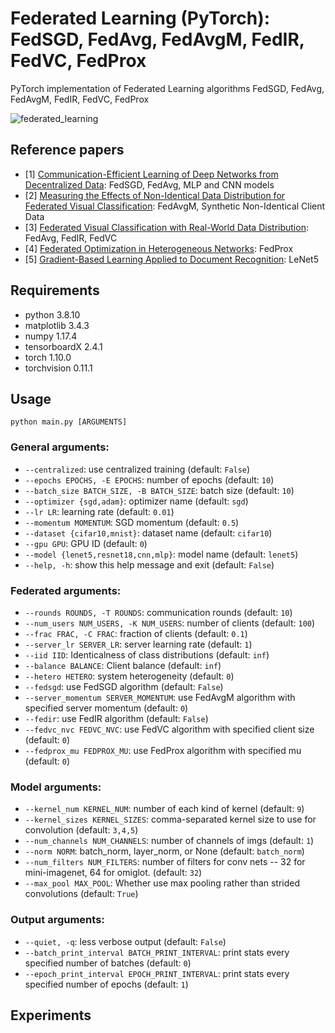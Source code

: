 # Federated Learning (PyTorch): FedSGD, FedAvg, FedAvgM, FedIR, FedVC, FedProx
PyTorch implementation of Federated Learning algorithms FedSGD, FedAvg, FedAvgM, FedIR, FedVC, FedProx

![federated_learning](https://1.bp.blogspot.com/-K65Ed68KGXk/WOa9jaRWC6I/AAAAAAAABsM/gglycD_anuQSp-i67fxER1FOlVTulvV2gCLcB/s1600/FederatedLearning_FinalFiles_Flow%2BChart1.png)

## Reference papers
* [1] [Communication-Efficient Learning of Deep Networks from Decentralized Data](https://arxiv.org/abs/1602.05629): FedSGD, FedAvg, MLP and CNN models
* [2] [Measuring the Effects of Non-Identical Data Distribution for Federated Visual Classification](https://arxiv.org/abs/1909.06335): FedAvgM, Synthetic Non-Identical Client Data
* [3] [Federated Visual Classification with Real-World Data Distribution](https://arxiv.org/abs/2003.08082): FedAvg, FedIR, FedVC
* [4] [Federated Optimization in Heterogeneous Networks](https://arxiv.org/abs/1812.06127): FedProx
* [5] [Gradient-Based Learning Applied to Document Recognition](https://axon.cs.byu.edu/~martinez/classes/678/Papers/Convolution_nets.pdf): LeNet5

## Requirements
* python 3.8.10
* matplotlib 3.4.3
* numpy 1.17.4
* tensorboardX 2.4.1
* torch 1.10.0
* torchvision 0.11.1

## Usage
```python main.py [ARGUMENTS]```

### General arguments:
* ```--centralized```:                                use centralized training (default: ```False```)
* ```--epochs EPOCHS, -E EPOCHS```:                   number of epochs (default: ```10```)
* ```--batch_size BATCH_SIZE, -B BATCH_SIZE```:       batch size (default: ```10```)
* ```--optimizer {sgd,adam}```:                       optimizer name (default: ```sgd```)
* ```--lr LR```:                                      learning rate (default: ```0.01```)
* ```--momentum MOMENTUM```:                          SGD momentum (default: ```0.5```)
* ```--dataset {cifar10,mnist}```:                    dataset name (default: ```cifar10```)
* ```--gpu GPU```:                                    GPU ID (default: ```0```)
* ```--model {lenet5,resnet18,cnn,mlp}```:            model name (default: ```lenet5```)
* ```--help, -h```:                                   show this help message and exit (default: ```False```)

### Federated arguments:
* ```--rounds ROUNDS, -T ROUNDS```:                   communication rounds (default: ```10```)
* ```--num_users NUM_USERS, -K NUM_USERS```:          number of clients (default: ```100```)
* ```--frac FRAC, -C FRAC```:                         fraction of clients (default: ```0.1```)
* ```--server_lr SERVER_LR```:                        server learning rate (default: ```1```)
* ```--iid IID```:                                    Identicalness of class distributions (default: ```inf```)
* ```--balance BALANCE```:                            Client balance (default: ```inf```)
* ```--hetero HETERO```:                              system heterogeneity (default: ```0```)
* ```--fedsgd```:                                     use FedSGD algorithm (default: ```False```)
* ```--server_momentum SERVER_MOMENTUM```:            use FedAvgM algorithm with specified server momentum (default: ```0```)
* ```--fedir```:                                      use FedIR algorithm (default: ```False```)
* ```--fedvc_nvc FEDVC_NVC```:                        use FedVC algorithm with specified client size (default: ```0```)
* ```--fedprox_mu FEDPROX_MU```:                      use FedProx algorithm with specified mu (default: ```0```)

### Model arguments:
* ```--kernel_num KERNEL_NUM```:                      number of each kind of kernel (default: ```9```)
* ```--kernel_sizes KERNEL_SIZES```:                  comma-separated kernel size to use for convolution (default: ```3,4,5```)
* ```--num_channels NUM_CHANNELS```:                  number of channels of imgs (default: ```1```)
* ```--norm NORM```:                                  batch_norm, layer_norm, or None (default: ```batch_norm```)
* ```--num_filters NUM_FILTERS```:                    number of filters for conv nets -- 32 for mini-imagenet, 64 for omiglot. (default: ```32```)
* ```--max_pool MAX_POOL```:                          Whether use max pooling rather than strided convolutions (default: ```True```)

### Output arguments:
* ```--quiet, -q```:                                  less verbose output (default: ```False```)
* ```--batch_print_interval BATCH_PRINT_INTERVAL```:  print stats every specified number of batches (default: ```0```)
* ```--epoch_print_interval EPOCH_PRINT_INTERVAL```:  print stats every specified number of epochs (default: ```1```)

## Experiments
